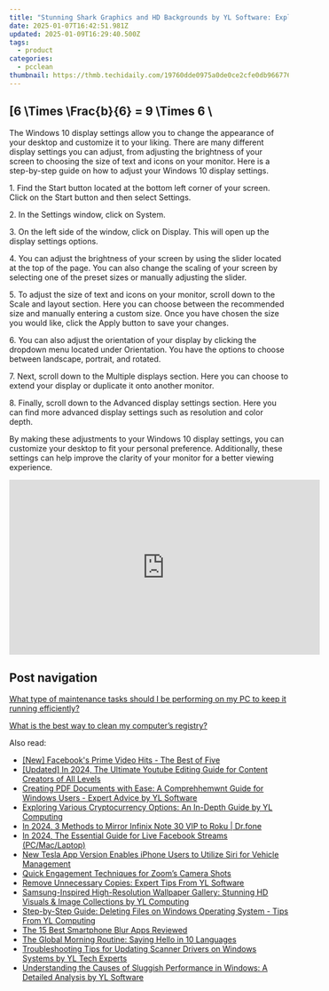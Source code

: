 ```yaml
---
title: "Stunning Shark Graphics and HD Backgrounds by YL Software: Explore Our Visual Library"
date: 2025-01-07T16:42:51.981Z
updated: 2025-01-09T16:29:40.500Z
tags:
  - product
categories:
  - pcclean
thumbnail: https://thmb.techidaily.com/19760dde0975a0de0ce2cfe0db96677605f044bc91648bd3418188a2647d61d0.png
---
```


## \[6 \Times \Frac{b}{6} = 9 \Times 6 \

The Windows 10 display settings allow you to change the appearance of your desktop and customize it to your liking. There are many different display settings you can adjust, from adjusting the brightness of your screen to choosing the size of text and icons on your monitor. Here is a step-by-step guide on how to adjust your Windows 10 display settings. 

1\. Find the Start button located at the bottom left corner of your screen. Click on the Start button and then select Settings.

2\. In the Settings window, click on System.

3\. On the left side of the window, click on Display. This will open up the display settings options. 

4\. You can adjust the brightness of your screen by using the slider located at the top of the page. You can also change the scaling of your screen by selecting one of the preset sizes or manually adjusting the slider.

5\. To adjust the size of text and icons on your monitor, scroll down to the Scale and layout section. Here you can choose between the recommended size and manually entering a custom size. Once you have chosen the size you would like, click the Apply button to save your changes.

6\. You can also adjust the orientation of your display by clicking the dropdown menu located under Orientation. You have the options to choose between landscape, portrait, and rotated.

7\. Next, scroll down to the Multiple displays section. Here you can choose to extend your display or duplicate it onto another monitor.

8\. Finally, scroll down to the Advanced display settings section. Here you can find more advanced display settings such as resolution and color depth. 

By making these adjustments to your Windows 10 display settings, you can customize your desktop to fit your personal preference. Additionally, these settings can help improve the clarity of your monitor for a better viewing experience.

<!-- affiliate ads begin -->
<iframe width="560" height="315" src="https://www.youtube.com/embed/pejPLJBLmXw?si=WD97jA3doqbMCkCX" title="YouTube video player" frameborder="0" allow="accelerometer; autoplay; clipboard-write; encrypted-media; gyroscope; picture-in-picture; web-share" referrerpolicy="strict-origin-when-cross-origin" allowfullscreen></iframe>
<!-- affiliate ads end -->

## Post navigation

[What type of maintenance tasks should I be performing on my PC to keep it running efficiently?](https://tools.techidaily.com/pcclean/products/)

[What is the best way to clean my computer’s registry?](https://tools.techidaily.com/pcclean/products/)

<ins class="adsbygoogle"
     style="display:block"
     data-ad-format="autorelaxed"
     data-ad-client="ca-pub-7571918770474297"
     data-ad-slot="1223367746"></ins>

<ins class="adsbygoogle"
     style="display:block"
     data-ad-client="ca-pub-7571918770474297"
     data-ad-slot="8358498916"
     data-ad-format="auto"
     data-full-width-responsive="true"></ins>

<span class="atpl-alsoreadstyle">Also read:</span>
<div><ul>
<li><a href="https://facebook-videos.techidaily.com/new-facebooks-prime-video-hits-the-best-of-five/"><u>[New] Facebook's Prime Video Hits - The Best of Five</u></a></li>
<li><a href="https://youtube-web.techidaily.com/ed-in-2024-the-ultimate-youtube-editing-guide-for-content-creators-of-all-levels/"><u>[Updated] In 2024, The Ultimate Youtube Editing Guide for Content Creators of All Levels</u></a></li>
<li><a href="https://discover-best.techidaily.com/creating-pdf-documents-with-ease-a-comprehhemwnt-guide-for-windows-users-expert-advice-by-yl-software/"><u>Creating PDF Documents with Ease: A Comprehhemwnt Guide for Windows Users - Expert Advice by YL Software</u></a></li>
<li><a href="https://discover-best.techidaily.com/exploring-various-cryptocurrency-options-an-in-depth-guide-by-yl-computing/"><u>Exploring Various Cryptocurrency Options: An In-Depth Guide by YL Computing</u></a></li>
<li><a href="https://screen-mirror.techidaily.com/in-2024-3-methods-to-mirror-infinix-note-30-vip-to-roku-drfone-by-drfone-android/"><u>In 2024, 3 Methods to Mirror Infinix Note 30 VIP to Roku | Dr.fone</u></a></li>
<li><a href="https://facebook-video-content.techidaily.com/in-2024-the-essential-guide-for-live-facebook-streams-pcmaclaptop/"><u>In 2024, The Essential Guide for Live Facebook Streams (PC/Mac/Laptop)</u></a></li>
<li><a href="https://some-guidance.techidaily.com/new-tesla-app-version-enables-iphone-users-to-utilize-siri-for-vehicle-management/"><u>New Tesla App Version Enables iPhone Users to Utilize Siri for Vehicle Management</u></a></li>
<li><a href="https://video-screen-grab.techidaily.com/quick-engagement-techniques-for-zooms-camera-shots/"><u>Quick Engagement Techniques for Zoom’s Camera Shots</u></a></li>
<li><a href="https://discover-best.techidaily.com/remove-unnecessary-copies-expert-tips-from-yl-software/"><u>Remove Unnecessary Copies: Expert Tips From YL Software</u></a></li>
<li><a href="https://discover-best.techidaily.com/samsung-inspired-high-resolution-wallpaper-gallery-stunning-hd-visuals-and-image-collections-by-yl-computing/"><u>Samsung-Inspired High-Resolution Wallpaper Gallery: Stunning HD Visuals & Image Collections by YL Computing</u></a></li>
<li><a href="https://discover-best.techidaily.com/step-by-step-guide-deleting-files-on-windows-operating-system-tips-from-yl-computing/"><u>Step-by-Step Guide: Deleting Files on Windows Operating System - Tips From YL Computing</u></a></li>
<li><a href="https://extra-information.techidaily.com/the-15-best-smartphone-blur-apps-reviewed/"><u>The 15 Best Smartphone Blur Apps Reviewed</u></a></li>
<li><a href="https://mondly-stories.techidaily.com/the-global-morning-routine-saying-hello-in-10-languages/"><u>The Global Morning Routine: Saying Hello in 10 Languages</u></a></li>
<li><a href="https://discover-best.techidaily.com/troubleshooting-tips-for-updating-scanner-drivers-on-windows-systems-by-yl-tech-experts/"><u>Troubleshooting Tips for Updating Scanner Drivers on Windows Systems by YL Tech Experts</u></a></li>
<li><a href="https://discover-best.techidaily.com/understanding-the-causes-of-sluggish-performance-in-windows-a-detailed-analysis-by-yl-software/"><u>Understanding the Causes of Sluggish Performance in Windows: A Detailed Analysis by YL Software</u></a></li>
</ul></div>

